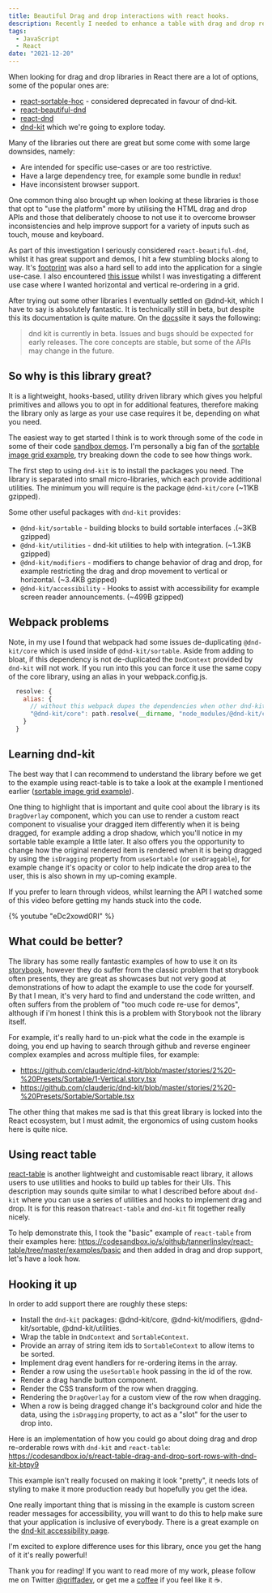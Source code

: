 ```yaml
---
title: Beautiful Drag and drop interactions with react hooks.
description: Recently I needed to enhance a table with drag and drop re-ordering in React. There are lots of solutions out there from roll your own to a library with large dependencies. In this article I explore using an exciting new library called dnd-kit as well as how to integrate it with react-table.
tags:
  - JavaScript
  - React
date: "2021-12-20"
---
```


When looking for drag and drop libraries in React there are a lot of options, some of the popular ones are:

- [react-sortable-hoc](https://github.com/clauderic/react-sortable-hoc) - considered deprecated in favour of dnd-kit.
- [react-beautiful-dnd](https://github.com/atlassian/react-beautiful-dnd)
- [react-dnd](https://react-dnd.github.io/react-dnd/about)
- [dnd-kit](https://dndkit.com/) which we're going to explore today.

Many of the libraries out there are great but some come with some large downsides, namely:

- Are intended for specific use-cases or are too restrictive.
- Have a large dependency tree, for example some bundle in redux!
- Have inconsistent browser support.

One common thing also brought up when looking at these libraries is those that opt to "use the platform" more by utilising the HTML drag and drop APIs and those that deliberately choose to not use it to overcome browser inconsistencies and help improve support for a variety of inputs such as touch, mouse and keyboard.

As part of this investigation I seriously considered `react-beautiful-dnd`, whilst it has great support and demos, I hit a few stumbling blocks along to way. It's [footprint](https://bundlephobia.com/package/react-beautiful-dnd@13.1.0) was also a hard sell to add into the application for a single use-case. I also encountered [this issue](https://github.com/atlassian/react-beautiful-dnd/issues/316) whilst I was investigating a different use case where I wanted horizontal and vertical re-ordering in a grid.

After trying out some other libraries I eventually settled on @dnd-kit, which I have to say is absolutely fantastic. It is technically still in beta, but despite this its documentation is quite mature. On the [docs](https://docs.dndkit.com)site it says the following:

> dnd kit is currently in beta. Issues and bugs should be expected for early releases. The core concepts are stable, but some of the APIs may change in the future.

## So why is this library great?

It is a lightweight, hooks-based, utility driven library which gives you helpful primitives and allows you to opt in for additional features, therefore making the library only as large as your use case requires it be, depending on what you need.

The easiest way to get started I think is to work through some of the code in some of their code [sandbox demos](https://codesandbox.io/examples/package/@dnd-kit/core). I'm personally a big fan of the [sortable image grid example](https://codesandbox.io/s/py6ve), try breaking down the code to see how things work.

The first step to using `dnd-kit` is to install the packages you need. The library is separated into small micro-libraries, which each provide additional utilities.
The minimum you will require is the package `@dnd-kit/core` (~11KB gzipped).

Some other useful packages with `dnd-kit` provides:

- `@dnd-kit/sortable` - building blocks to build sortable interfaces .(~3KB gzipped)
- `@dnd-kit/utilities` - dnd-kit utilities to help with integration. (~1.3KB gzipped)
- `@dnd-kit/modifiers` - modifiers to change behavior of drag and drop, for example restricting the drag and drop movement to vertical or horizontal. (~3.4KB gzipped)
- `@dnd-kit/accessibility` - Hooks to assist with accessibility for example screen reader announcements. (~499B gzipped)

## Webpack problems

Note, in my use I found that webpack had some issues de-duplicating `@dnd-kit/core` which is used inside of `@dnd-kit/sortable`. Aside from adding to bloat, if this dependency is not de-duplicated the `DndContext` provided by `dnd-kit` will not work. If you run into this you can force it use the same copy of the core library, using an alias in your webpack.config.js.

```js
  resolve: {
    alias: {
      // without this webpack dupes the dependencies when other dnd-kit libs use it which breaks context
      "@dnd-kit/core": path.resolve(__dirname, "node_modules/@dnd-kit/core"),
    }
  }
```

## Learning dnd-kit

The best way that I can recommend to understand the library before we get to the example using react-table is to take a look at the example I mentioned earlier ([sortable image grid example](https://codesandbox.io/s/py6ve)).

One thing to highlight that is important and quite cool about the library is its `DragOverlay` component, which you can use to render a custom react component to visualise your dragged item differently when it is being dragged, for example adding a drop shadow, which you'll notice in my sortable table example a little later. It also offers you the opportunity to change how the original rendered item is rendered when it is being dragged by using the `isDragging` property from `useSortable` (or `useDraggable`), for example change it's opacity or color to help indicate the drop area to the user, this is also shown in my up-coming example.

If you prefer to learn through videos, whilst learning the API I watched some of this video before getting my hands stuck into the code.

{% youtube "eDc2xowd0RI" %}

## What could be better?

The library has some really fantastic examples of how to use it on its [storybook](https://5fc05e08a4a65d0021ae0bf2-unebtvimdp.chromatic.com/), however they do suffer from the classic problem that storybook often presents, they are great as showcases but not very good at demonstrations of how to adapt the example to use the code for yourself. By that I mean, it's very hard to find and understand the code written, and often suffers from the problem of "too much code re-use for demos", although if i'm honest I think this is a problem with Storybook not the library itself.

For example, it's really hard to un-pick what the code in the example is doing, you end up having to search through github and reverse engineer complex examples and across multiple files, for example:

- https://github.com/clauderic/dnd-kit/blob/master/stories/2%20-%20Presets/Sortable/1-Vertical.story.tsx
- https://github.com/clauderic/dnd-kit/blob/master/stories/2%20-%20Presets/Sortable/Sortable.tsx

The other thing that makes me sad is that this great library is locked into the React ecosystem, but I must admit, the ergonomics of using custom hooks here is quite nice.

## Using react table

[react-table](https://www.npmjs.com/package/react-table) is another lightweight and customisable react library, it allows users to use utilities and hooks to build up tables for their UIs. This description may sounds quite similar to what I described before about `dnd-kit` where you can use a series of utilities and hooks to implement drag and drop. It is for this reason that`react-table` and `dnd-kit` fit together really nicely.

To help demonstrate this, I took the "basic" example of `react-table` from their examples here: https://codesandbox.io/s/github/tannerlinsley/react-table/tree/master/examples/basic and then added in drag and drop support, let's have a look how.

## Hooking it up

In order to add support there are roughly these steps:

- Install the `dnd-kit` packages: @dnd-kit/core, @dnd-kit/modifiers, @dnd-kit/sortable, @dnd-kit/utilities.
- Wrap the table in `DndContext` and `SortableContext`.
- Provide an array of string item ids to `SortableContext` to allow items to be sorted.
- Implement drag event handlers for re-ordering items in the array.
- Render a row using the `useSortable` hook passing in the id of the row.
- Render a drag handle button component.
- Render the CSS transform of the row when dragging.
- Rendering the `DragOverlay` for a custom view of the row when dragging.
- When a row is being dragged change it's background color and hide the data, using the `isDragging` property, to act as a "slot" for the user to drop into.

Here is an implementation of how you could go about doing drag and drop re-orderable rows with `dnd-kit` and `react-table`: https://codesandbox.io/s/react-table-drag-and-drop-sort-rows-with-dnd-kit-btpy9

This example isn't really focused on making it look "pretty", it needs lots of styling to make it more production ready but hopefully you get the idea.

One really important thing that is missing in the example is custom screen reader messages for accessibility, you will want to do this to help make sure that your application is inclusive of everybody. There is a great example on the [dnd-kit accessibility page](https://docs.dndkit.com/guides/accessibility).

I'm excited to explore difference uses for this library, once you get the hang of it it's really powerful!

Thank you for reading! If you want to read more of my work, please follow me on Twitter [@griffadev](https://twitter.com/griffadev), or get me a [coffee](https://ko-fi.com/griffadev) if you feel like it ☕.
